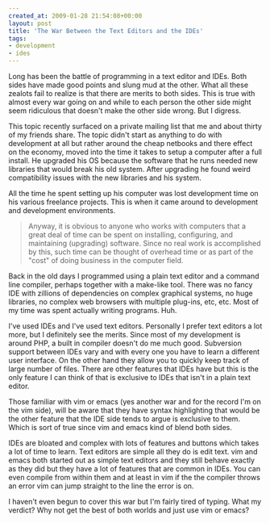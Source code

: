 ```yaml
---
created_at: 2009-01-28 21:54:08+00:00
layout: post
title: 'The War Between the Text Editors and the IDEs'
tags:
- development
- ides
---
```


Long has been the battle of programming in a text editor and IDEs. Both sides
have made good points and slung mud at the other. What all these zealots fail
to realize is that there are merits to both sides. This is true with almost
every war going on and while to each person the other side might seem
ridiculous that doesn't make the other side wrong. But I digress.

This topic recently surfaced on a private mailing list that me and about thirty
of my friends share. The topic didn't start as anything to do with development
at all but rather around the cheap netbooks and there effect on the economy,
moved into the time it takes to setup a computer after a full install. He
upgraded his OS because the software that he runs needed new libraries that
would break his old system. After upgrading he found weird compatibility issues
with the new libraries and his system.

All the time he spent setting up his computer was lost development time on his
various freelance projects. This is when it came around to development and
development environments.

> Anyway, it is obvious to anyone who works with computers that a great deal of
> time can be spent on installing, configuring, and maintaining (upgrading)
> software. Since no real work is accomplished by this, such time can be
> thought of overhead time or as part of the "cost" of doing business in the
> computer field.

Back in the old days I programmed using a plain text editor and a command line
compiler, perhaps together with a make-like tool. There was no fancy IDE with
zillions of dependencies on complex graphical systems, no huge libraries, no
complex web browsers with multiple plug-ins, etc, etc. Most of my time was
spent actually writing programs. Huh.

I've used IDEs and I've used text editors. Personally I prefer text editors a
lot more, but I definitely see the merits. Since most of my development is
around PHP, a built in compiler doesn't do me much good. Subversion support
between IDEs vary and with every one you have to learn a different user
interface. On the other hand they allow you to quickly keep track of large
number of files. There are other features that IDEs have but this is the only
feature I can think of that is exclusive to IDEs that isn't in a plain text
editor.

Those familiar with vim or emacs (yes another war and for the record I'm on the
vim side), will be aware that they have syntax highlighting that would be the
other feature that the IDE side tends to argue is exclusive to them. Which is
sort of true since vim and emacs kind of blend both sides.

IDEs are bloated and complex with lots of features and buttons which takes a
lot of time to learn. Text editors are simple all they do is edit text. vim and
emacs both started out as simple text editors and they still behave exactly as
they did but they have a lot of features that are common in IDEs. You can even
compile from within them and at least in vim if the the compiler throws an
error vim can jump straight to the line the error is on.

I haven't even begun to cover this war but I'm fairly tired of typing. What my
verdict? Why not get the best of both worlds and just use vim or emacs?

